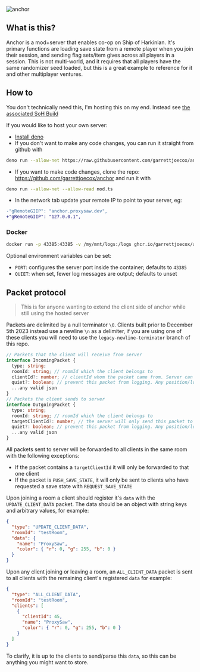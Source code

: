 ![anchor](https://github.com/garrettjoecox/OOT/assets/7316699/a8feac51-47b6-4e4c-b940-2f49fc0bc764)

## What is this?

Anchor is a mod+server that enables co-op on Ship of Harkinian. It's primary
functions are loading save state from a remote player when you join their
session, and sending flag sets/item gives across all players in a session. This
is not multi-world, and it requires that all players have the same randomizer
seed loaded, but this is a great example to reference for it and other
multiplayer ventures.

## How to

You don't technically need this, I'm hosting this on my end. Instead see
[the associated SoH Build](https://github.com/garrettjoecox/OOT/pull/52)

If you would like to host your own server:

- [Install deno](https://docs.deno.com/runtime/manual/getting_started/installation)
- If you don't want to make any code changes, you can run it straight from
  github with

```sh
deno run --allow-net https://raw.githubusercontent.com/garrettjoecox/anchor/main/mod.ts
```

- If you want to make code changes, clone the repo:
  https://github.com/garrettjoecox/anchor and run it with

```sh
deno run --allow-net --allow-read mod.ts
```

- In the network tab update your remote IP to point to your server, eg:

```diff
-"gRemoteGIIP": "anchor.proxysaw.dev",
+"gRemoteGIIP": "127.0.0.1",
```

### Docker

```sh
docker run -p 43385:43385 -v /my/mnt/logs:/logs ghcr.io/garrettjoecox/anchor:latest
```

Optional environment variables can be set:

- `PORT`: configures the server port inside the container; defaults to `43385`
- `QUIET`: when set, fewer log messages are output; defaults to unset

## Packet protocol

> This is for anyone wanting to extend the client side of anchor while still
> using the hosted server

Packets are delimited by a null terminator `\0`. Clients built prior to December
5th 2023 instead use a newline `\n` as a delimiter, if you are using one of
these clients you will need to use the `legacy-newline-terminator` branch of
this repo.

```ts
// Packets that the client will receive from server
interface IncomingPacket {
  type: string;
  roomId: string; // roomId which the client belongs to
  clientId?: number; // clientId whom the packet came from. Server can send packets so not always provided
  quiet?: boolean; // prevent this packet from logging. Any position/location packets should use this
  ...any valid json
}
// Packets the client sends to server
interface OutgoingPacket {
  type: string;
  roomId: string; // roomId which the client belongs to
  targetClientId?: number; // the server will only send this packet to the targetted client ID
  quiet?: boolean; // prevent this packet from logging. Any position/location packets should use this
  ...any valid json
}
```

All packets sent to server will be forwarded to all clients in the same room
with the following exceptions:

- If the packet contains a `targetClientId` it will only be forwarded to that
  one client
- If the packet is `PUSH_SAVE_STATE`, it will only be sent to clients who have
  requested a save state with `REQUEST_SAVE_STATE`

Upon joining a room a client should register it's `data` with the
`UPDATE_CLIENT_DATA` packet. The data should be an object with string keys and
arbitrary values, for example:

```json
{
  "type": "UPDATE_CLIENT_DATA",
  "roomId": "testRoom",
  "data": {
    "name": "ProxySaw",
    "color": { "r": 0, "g": 255, "b": 0 }
  }
}
```

Upon any client joining or leaving a room, an `ALL_CLIENT_DATA` packet is sent
to all clients with the remaining client's registered `data` for example:

```json
{
  "type": "ALL_CLIENT_DATA",
  "roomId": "testRoom",
  "clients": [
    {
      "clientId": 45,
      "name": "ProxySaw",
      "color": { "r": 0, "g": 255, "b": 0 }
    }
  ]
}
```

To clarify, it is up to the clients to send/parse this `data`, so this can be
anything you might want to store.
